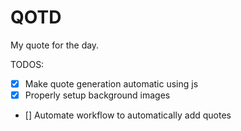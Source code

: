 # QOTD
My quote for the day.

TODOS:
- [x] Make quote generation automatic using js
- [x] Properly setup background images
- [] Automate workflow to automatically add quotes